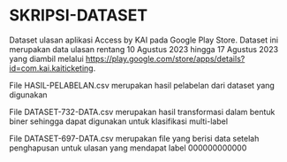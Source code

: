 # SKRIPSI-DATASET
Dataset ulasan aplikasi Access by KAI pada Google Play Store. Dataset ini merupakan data ulasan rentang 10 Agustus 2023 hingga 17 Agustus 2023 yang diambil melalui https://play.google.com/store/apps/details?id=com.kai.kaiticketing.

File HASIL-PELABELAN.csv merupakan hasil pelabelan dari dataset yang digunakan

File DATASET-732-DATA.csv merupakan hasil transformasi dalam bentuk biner sehingga dapat digunakan untuk klasifikasi multi-label

File DATASET-697-DATA.csv merupakan file yang berisi data setelah penghapusan untuk ulasan yang mendapat label 000000000000

